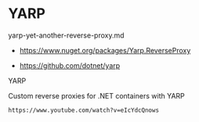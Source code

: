 # YARP

yarp-yet-another-reverse-proxy.md

*   https://www.nuget.org/packages/Yarp.ReverseProxy

*   https://github.com/dotnet/yarp

YARP

Custom reverse proxies for .NET containers with YARP

    https://www.youtube.com/watch?v=eIcYdcQnows

